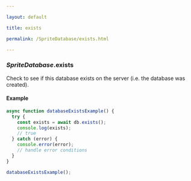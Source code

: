 ```yaml
---

layout: default

title: exists

permalink: /SpriteDatabase/exists.html

---
```


### _SpriteDatabase_.exists

Check to see if this database exists on the server
(i.e. the database was created).

#### Example

```ts
async function databaseExistsExample() {
  try {
    const exists = await db.exists();
    console.log(exists);
    // true
  } catch (error) {
    console.error(error);
    // handle error conditions
  }
}

databaseExistsExample();
```

